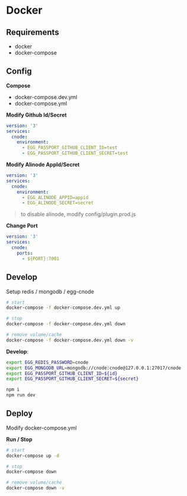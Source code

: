 # Docker

## Requirements

- docker
- docker-compose

## Config

**Compose**

- docker-compose.dev.yml
- docker-compose.yml

**Modify Github Id/Secret**

```yml
version: '3'
services: 
  cnode:
    environment:
      - EGG_PASSPORT_GITHUB_CLIENT_ID=test
      - EGG_PASSPORT_GITHUB_CLIENT_SECRET=test
```

**Modify Alinode AppId/Secret**

```yml
version: '3'
services: 
  cnode:
    environment:
      - EGG_ALINODE_APPID=appid
      - EGG_ALINODE_SECRET=secret
```

> to disable alinode, modify config/plugin.prod.js

**Change Port**

```yml
version: '3'
services: 
  cnode:
    ports:
      - ${PORT}:7001
```

## Develop

Setup redis / mongodb / egg-cnode

```bash
# start
docker-compose -f docker-compose.dev.yml up

# stop
docker-compose -f docker-compose.dev.yml down

# remove volume/cache
docker-compose -f docker-compose.dev.yml down -v
```

**Develop**:

```bash
export EGG_REDIS_PASSWORD=cnode
export EGG_MONGODB_URL=mongodb://cnode:cnode@127.0.0.1:27017/cnode
export EGG_PASSPORT_GITHUB_CLIENT_ID=${id}
export EGG_PASSPORT_GITHUB_CLIENT_SECRET=${secret}

npm i
npm run dev
```

## Deploy

Modify docker-compose.yml

**Run / Stop**

```bash
# start
docker-compose up -d

# stop
docker-compose down

# remove volume/cache
docker-compose down -v
```